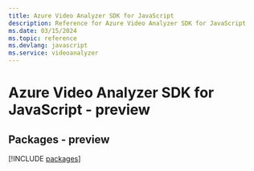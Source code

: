 ```yaml
---
title: Azure Video Analyzer SDK for JavaScript
description: Reference for Azure Video Analyzer SDK for JavaScript
ms.date: 03/15/2024
ms.topic: reference
ms.devlang: javascript
ms.service: videoanalyzer
---
```

# Azure Video Analyzer SDK for JavaScript - preview
## Packages - preview
[!INCLUDE [packages](video-analyzer-index.md)]